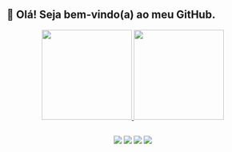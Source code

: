 ## 👋 Olá! Seja bem-vindo(a) ao meu GitHub.

<div align="center">
  <a href = "https://github.com/strLuckyyy"/>
  <img height = "180em" src="https://github-readme-stats.vercel.app/api/wakatime?username=strLuckyyy&layout=compact&theme=slateorange"/>
  <img height = "180em" src = "https://github-readme-stats.vercel.app/api?username=strluckyyy&show_icons=true&theme=slateorange"/>
</div>

<div align="center"><div href="https://github.com/strLuckyyy/github-readme-stats"/></div>
 
  ##

<div align="center">
  <a href="https://instagram.com/str_luckyy/" target="_blank"><img src="https://img.shields.io/badge/-Instagram-%23E4405F?style=for-the-badge&logo=instagram&logoColor=white" target="_blank"></a>
  <a href="mailto:abrahaoluckyyy@gmail.com"><img src="https://img.shields.io/badge/-Gmail-%23333?style=for-the-badge&logo=gmail&logoColor=white" target="_blank"></a>
  <a href="https://www.linkedin.com/in/abrahão-gonçalves" target="_blank"><img src="https://img.shields.io/badge/-LinkedIn-%230077B5?style=for-the-badge&logo=linkedin&logoColor=white" target="_blank"></a> 
  <a href="https://strluckyyy.itch.io/" target="_blank"><img src="https://img.shields.io/badge/Itch.io-FA5C5C?style=for-the-badge&logo=itchdotio&logoColor=white"></a>
  
</div>      
